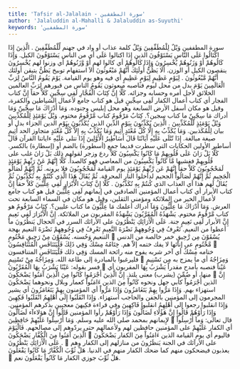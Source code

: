 ```yaml
---
title: 'Tafsir al-Jalalain - سورة المطففين'
author: 'Jalaluddin al-Mahalli & Jalaluddin as-Suyuthi'
keywords: 'سورة المطففين'
---
```


سورة المطففين
وَيْلٌ لِلْمُطَفِّفِينَ
وَيْلٌ
كلمة عذاب أو واد في جهنم
لِّلْمُطَفِّفِينَ
.
الَّذِينَ إِذَا اكْتَالُوا عَلَى النَّاسِ يَسْتَوْفُونَ
الذين إِذَا اكتالوا عَلَى
أي من
الناس يَسْتَوْفُونَ
الكيل.
وَإِذَا كَالُوهُمْ أَوْ وَزَنُوهُمْ يُخْسِرُونَ
وَإِذَا كَالُوهُمْ
أي كالوا لهم
أَوْ وَّزَنُوهُمْ
أي وزنوا لهم
يُخْسِرُونَ
ينقصون الكيل أو الوزن.
أَلَا يَظُنُّ أُولَئِكَ أَنَّهُمْ مَبْعُوثُونَ
ألاَ
استفهام توبيخ
يَظُنُّ
يتيقن
أولئك أَنَّهُمْ مَّبْعُوثُونَ
.
لِيَوْمٍ عَظِيمٍ
لِيَوْمٍ عَظِيمٍ
أي فيه وهو يوم القيامة.
يَوْمَ يَقُومُ النَّاسُ لِرَبِّ الْعَالَمِينَ
يَوْمَ
بدل من محل ليوم فناصبه مبعوثون
يَقُومُ الناس
من قبورهم
لِرَبِّ العالمين
الخلائق لأجل أمره وحسابه وجزائه.
كَلَّا إِنَّ كِتَابَ الْفُجَّارِ لَفِي سِجِّينٍ
كَلاَّ
حقاً
إِنَّ كتاب الفجار
أي كتاب أعمال الكفار
لَفِى سِجِّينٍ
قيل هو كتاب جامع لأعمال الشياطين والكفرة، وقيل هو مكان أسفل الأرض السابعة وهو محل إبليس وجنوده.
وَمَا أَدْرَاكَ مَا سِجِّينٌ
وَمَا أدراك مَا سِجّينٌ
ما كتاب سجين؟.
كِتَابٌ مَرْقُومٌ
كتاب مَّرْقُومٌ
مختوم.
وَيْلٌ يَوْمَئِذٍ لِلْمُكَذِّبِينَ
وَيْلٌ يَوْمَئِذٍ لّلْمُكَذِّبِينَ
.
الَّذِينَ يُكَذِّبُونَ بِيَوْمِ الدِّينِ
الذين يُكَذِّبُونَ بِيَوْمِ الدين
الجزاء بدل أو بيان لِلْمُكَذبين.
وَمَا يُكَذِّبُ بِهِ إِلَّا كُلُّ مُعْتَدٍ أَثِيمٍ
وَمَا يُكَذِّبُ بِهِ إِلاَّ كُلُّ مُعْتَدٍ
متجاوز الحد
أَثِيمٍ
صيغة مبالغة.
إِذَا تُتْلَى عَلَيْهِ آَيَاتُنَا قَالَ أَسَاطِيرُ الْأَوَّلِينَ
إِذَا تتلى عَلَيْهِ ءاياتنا
القرآن
قَالَ أساطير الأولين
الحكايات التي سطرت قديما جمع (أسطورة) بالضم أو (إسطارة) بالكسر.
كَلَّا بَلْ رَانَ عَلَى قُلُوبِهِمْ مَا كَانُوا يَكْسِبُونَ
كَلاَّ
ردع وزجر لقولهم ذلك
بَلْ رَانَ
غلب
على قُلُوبِهِمْ
فغشيها
مَّا كَانُواْ يَكْسِبُونَ
من المعاصي فهو كالصدأ.
كَلَّا إِنَّهُمْ عَنْ رَبِّهِمْ يَوْمَئِذٍ لَمَحْجُوبُونَ
كَلاَّ
حقاً
إِنَّهُمْ عَن رَّبِّهِمْ يَوْمَئِذٍ
يوم القيامة
لَّمَحْجُوبُونَ
فلا يرونه.
ثُمَّ إِنَّهُمْ لَصَالُو الْجَحِيمِ
ثُمَّ إِنَّهُمْ لَصَالُواْ الجحيم
لداخلوا النار المحرقة.
ثُمَّ يُقَالُ هَذَا الَّذِي كُنْتُمْ بِهِ تُكَذِّبُونَ
ثُمَّ يُقَالُ
لهم
هذا
أي العذاب
الذي كُنتُمْ بِهِ تُكَذِّبُونَ
.
كَلَّا إِنَّ كِتَابَ الْأَبْرَارِ لَفِي عِلِّيِّينَ
كَلاَّ
حقاً
إِنَّ كتاب الأبرار
أي كتاب أعمال المؤمنين الصادقين في إيمانهم
لَفِى عِلِّيِّينَ
قيل هو كتاب جامع لأعمال الخير من الملائكة ومؤمني الثقلين، وقيل هو مكان في السماء السابعة تحت العرش.
وَمَا أَدْرَاكَ مَا عِلِّيُّونَ
وَمَآ أدراك
أعلمك
مَا عِلِّيُّونَ
ما كتاب عليين؟.
كِتَابٌ مَرْقُومٌ
هو
كتاب مَّرْقُومٌ
مختوم.
يَشْهَدُهُ الْمُقَرَّبُونَ
يَشْهَدُهُ المقربون
من الملائكة.
إِنَّ الْأَبْرَارَ لَفِي نَعِيمٍ
إِنَّ الأبرار لَفِى نَعِيمٍ
جنة.
عَلَى الْأَرَائِكِ يَنْظُرُونَ
على الأرائك
السرر في الحجال
يَنظُرُونَ
ما أعطوا من النعيم.
تَعْرِفُ فِي وُجُوهِهِمْ نَضْرَةَ النَّعِيمِ
تَعْرِفُ فِي وُجُوهِهِمْ نَضْرَةَ النعيم
بهجة التنعيم وَحُسنه.
يُسْقَوْنَ مِنْ رَحِيقٍ مَخْتُومٍ

يُسْقَوْنَ مِن رَّحِيقٍ
خمر خالصة من الدنس
مَّخْتُومٍ
عى إنائها لا يفك ختمه إلاّ هم.
خِتَامُهُ مِسْكٌ وَفِي ذَلِكَ فَلْيَتَنَافَسِ الْمُتَنَافِسُونَ

ختامه مِسْكٌ
أي آخر شربه يفوح منه رائحة المسك
وَفِى ذلك فَلْيَتَنَافَسِ المتنافسون
فليرغبوا بالمبادرة إلى طاعة الله.
وَمِزَاجُهُ مِنْ تَسْنِيمٍ

وَمِزَاجُهُ
أي ما يمزج به
مِن تَسْنِيمٍ
فسر بقوله:
عَيْنًا يَشْرَبُ بِهَا الْمُقَرَّبُونَ

عَيْناً
فنصبه بأمدح مقدراً
يَشْرَبُ بِهَا المقربون
أي منها، أو ضُمِّنَ (يشرب) معنى يلتذ.
إِنَّ الَّذِينَ أَجْرَمُوا كَانُوا مِنَ الَّذِينَ آَمَنُوا يَضْحَكُونَ

إِنَّ الذين أَجْرَمُواْ
كأبي جهل ونحوه
كَانُواْ مِنَ الذين ءَامَنُواْ
كعمار وبلال ونحوهما
يَضْحَكُونَ
استهزاء بهم.
وَإِذَا مَرُّوا بِهِمْ يَتَغَامَزُونَ
وَإِذَا مَرُّواْ
أي المؤمنون
بِهِمْ يَتَغَامَزُونَ
أي يشير المجرمون إلى المؤمنين بالجفن والحاجب استهزاء.
وَإِذَا انْقَلَبُوا إِلَى أَهْلِهِمُ انْقَلَبُوا فَكِهِينَ
وَإِذَا انقلبوا
رجعوا
إلى أَهْلِهِمُ انقلبوا فَاكِهِينَ
وفي قراءة
فكِيهنَ
معجبين بذكرهم المؤمنين.
وَإِذَا رَأَوْهُمْ قَالُوا إِنَّ هَؤُلَاءِ لَضَالُّونَ
وَإِذَا رَأَوْهُمْ
رأوا المؤمنين
قَالُواْ إِنَّ هؤلاءآء لَضَآلُّونَ
لإِيمانهم بمحمد صلى الله عليه وسلم.
وَمَا أُرْسِلُوا عَلَيْهِمْ حَافِظِينَ

قال تعالى:
وَمآ أُرْسِلُواْ
أي الكفار
عَلَيْهِمْ
على المؤمنين
حافظين
لهم ولأعمالهم حتى يردّوهم إلى مصالحهم.
فَالْيَوْمَ الَّذِينَ آَمَنُوا مِنَ الْكُفَّارِ يَضْحَكُونَ

فاليوم
أي يوم القيامة
الذين ءَامَنُواْ مِنَ الكفار يَضْحَكُونَ
.
عَلَى الْأَرَائِكِ يَنْظُرُونَ

على الأرآئك
في الجنة
يَنظَرُونَ
من منازلهم إلى الكفار وهم يعذبون فيضحكون منهم كما ضحك الكفار منهم في الدنيا.
هَلْ ثُوِّبَ الْكُفَّارُ مَا كَانُوا يَفْعَلُونَ

هَلْ ثُوِّبَ
جوزي
الكفار مَا كَانُواْ يَفْعَلُونَ
نعم.